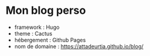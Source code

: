 # Mon blog perso

* framework : Hugo
* theme : Cactus
* hébergement : Github Pages
* nom de domaine : <https://attadeurtia.github.io/blog/>
